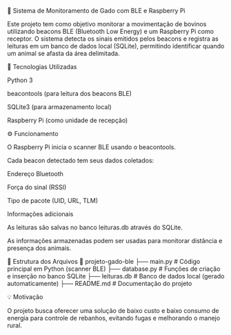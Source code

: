 🐄 Sistema de Monitoramento de Gado com BLE e Raspberry Pi

Este projeto tem como objetivo monitorar a movimentação de bovinos utilizando beacons BLE (Bluetooth Low Energy) e um Raspberry Pi como receptor.
O sistema detecta os sinais emitidos pelos beacons e registra as leituras em um banco de dados local (SQLite), permitindo identificar quando um animal se afasta da área delimitada.

🚀 Tecnologias Utilizadas

Python 3

beacontools (para leitura dos beacons BLE)

SQLite3 (para armazenamento local)

Raspberry Pi (como unidade de recepção)

⚙️ Funcionamento

O Raspberry Pi inicia o scanner BLE usando o beacontools.

Cada beacon detectado tem seus dados coletados:

Endereço Bluetooth

Força do sinal (RSSI)

Tipo de pacote (UID, URL, TLM)

Informações adicionais

As leituras são salvas no banco leituras.db através do SQLite.

As informações armazenadas podem ser usadas para monitorar distância e presença dos animais.

🧩 Estrutura dos Arquivos
📂 projeto-gado-ble
 ├── main.py           # Código principal em Python (scanner BLE)
 ├── database.py       # Funções de criação e inserção no banco SQLite
 ├── leituras.db       # Banco de dados local (gerado automaticamente)
 ├── README.md         # Documentação do projeto

💡 Motivação

O projeto busca oferecer uma solução de baixo custo e baixo consumo de energia para controle de rebanhos, evitando fugas e melhorando o manejo rural.
